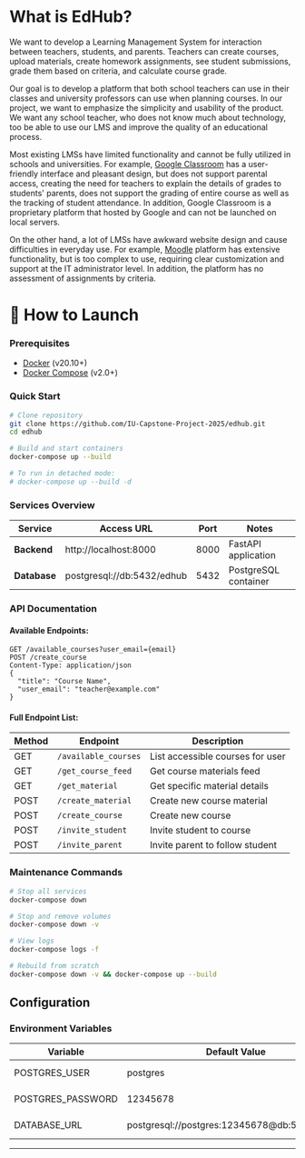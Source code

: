 # What is EdHub?


We want to develop a Learning Management System for interaction between teachers, students, and parents. Teachers can create courses, upload materials, create homework assignments, see student submissions, grade them based on criteria, and calculate course grade.


Our goal is to develop a platform that both school teachers can use in their classes and university professors can use when planning courses. In our project, we want to emphasize the simplicity and usability of the product. We want any school teacher, who does not know much about technology, too be able to use our LMS and improve the quality of an educational process.

Most existing LMSs have limited functionality and cannot be fully utilized in schools and universities. For example, [Google Classroom](https://classroom.google.com/) has a user-friendly interface and pleasant design, but does not support parental access, creating the need for teachers to explain the details of grades to students' parents, does not support the grading of entire course as well as the tracking of student attendance. In addition, Google Classroom is a proprietary platform that hosted by Google and can not be launched on local servers.

On the other hand, a lot of LMSs have awkward website design and cause difficulties in everyday use. For example, [Moodle](https://moodle.org/) platform has extensive functionality, but is too complex to use, requiring clear customization and support at the IT administrator level. In addition, the platform has no assessment of assignments by criteria.

# 🚀 How to Launch

### Prerequisites
- [Docker](https://docs.docker.com/get-docker/) (v20.10+)
- [Docker Compose](https://docs.docker.com/compose/install/) (v2.0+)

### Quick Start
```bash
# Clone repository
git clone https://github.com/IU-Capstone-Project-2025/edhub.git
cd edhub

# Build and start containers
docker-compose up --build

# To run in detached mode:
# docker-compose up --build -d
```

### Services Overview
| Service       | Access URL                     | Port  | Notes                     |
|---------------|--------------------------------|-------|---------------------------|
| **Backend**   | http://localhost:8000         | 8000  | FastAPI application       |
| **Database**  | postgresql://db:5432/edhub    | 5432  | PostgreSQL container      |

### API Documentation

#### Available Endpoints:
```http
GET /available_courses?user_email={email}
POST /create_course
Content-Type: application/json
{
  "title": "Course Name",
  "user_email": "teacher@example.com"
}
```

#### Full Endpoint List:
| Method | Endpoint           | Description                          |
|--------|--------------------|--------------------------------------|
| GET    | `/available_courses` | List accessible courses for user    |
| GET    | `/get_course_feed`   | Get course materials feed           |
| GET    | `/get_material`      | Get specific material details       |
| POST   | `/create_material`   | Create new course material          |
| POST   | `/create_course`     | Create new course                   |
| POST   | `/invite_student`    | Invite student to course            |
| POST   | `/invite_parent`     | Invite parent to follow student     |

### Maintenance Commands
```bash
# Stop all services
docker-compose down

# Stop and remove volumes
docker-compose down -v

# View logs
docker-compose logs -f

# Rebuild from scratch
docker-compose down -v && docker-compose up --build
```

## Configuration

### Environment Variables
| Variable            | Default Value                         | Description                |
|---------------------|---------------------------------------|----------------------------|
| POSTGRES_USER       | postgres                              | Database username          |
| POSTGRES_PASSWORD   | 12345678                              | Database password          |
| DATABASE_URL        | postgresql://postgres:12345678@db:5432/edhub | Connection string         |

---